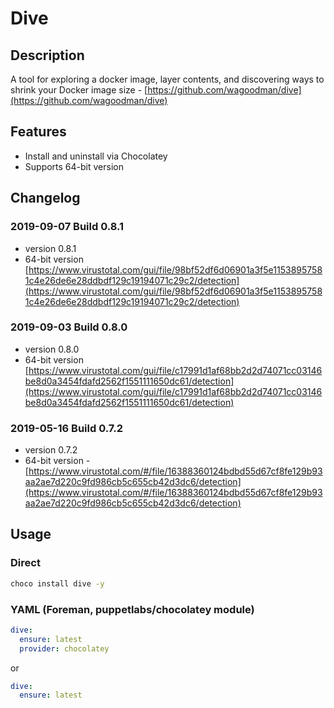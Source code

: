 # Dive

## Description

A tool for exploring a docker image, layer contents, and discovering ways to shrink your Docker image size - [https://github.com/wagoodman/dive](https://github.com/wagoodman/dive)

## Features

* Install and uninstall via Chocolatey
* Supports 64-bit version

## Changelog

### 2019-09-07 Build 0.8.1

* version 0.8.1
* 64-bit version [https://www.virustotal.com/gui/file/98bf52df6d06901a3f5e11538957581c4e26de6e28ddbdf129c19194071c29c2/detection](https://www.virustotal.com/gui/file/98bf52df6d06901a3f5e11538957581c4e26de6e28ddbdf129c19194071c29c2/detection)

### 2019-09-03 Build 0.8.0

* version 0.8.0
* 64-bit version [https://www.virustotal.com/gui/file/c17991d1af68bb2d2d74071cc03146be8d0a3454fdafd2562f1551111650dc61/detection](https://www.virustotal.com/gui/file/c17991d1af68bb2d2d74071cc03146be8d0a3454fdafd2562f1551111650dc61/detection)

### 2019-05-16 Build 0.7.2

* version 0.7.2
* 64-bit version - [https://www.virustotal.com/#/file/16388360124bdbd55d67cf8fe129b93aa2ae7d220c9fd986cb5c655cb42d3dc6/detection](https://www.virustotal.com/#/file/16388360124bdbd55d67cf8fe129b93aa2ae7d220c9fd986cb5c655cb42d3dc6/detection)

## Usage

### Direct

```cmd
choco install dive -y
```

### YAML (Foreman, puppetlabs/chocolatey module)

```yaml
dive:
  ensure: latest
  provider: chocolatey
```

or

```yaml
dive:
  ensure: latest
```
